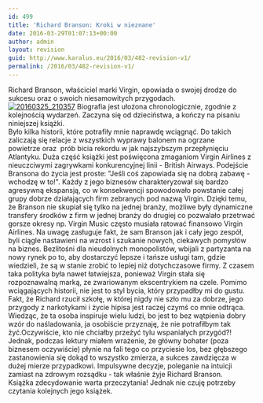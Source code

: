 ```yaml
---
id: 499
title: 'Richard Branson: Kroki w nieznane'
date: 2016-03-29T01:07:13+00:00
author: admin
layout: revision
guid: http://www.karalus.eu/2016/03/482-revision-v1/
permalink: /2016/03/482-revision-v1/
---
```

Richard Branson, właściciel marki Virgin, opowiada o swojej drodze do sukcesu oraz o swoich niesamowitych przygodach.  
<a href="/wp-content/uploads/2016/03/20160325_210357-e1459200568934.jpg" rel="attachment wp-att-485"><img class="alignleft wp-image-485 size-medium" src="/wp-content/uploads/2016/03/20160325_210357-e1459200568934-225x300.jpg?resize=225%2C300" alt="20160325_210357" width="225" height="300" srcset="/wp-content/uploads/2016/03/20160325_210357-e1459200568934.jpg?resize=225%2C300 225w, /wp-content/uploads/2016/03/20160325_210357-e1459200568934.jpg?resize=768%2C1024 768w, /wp-content/uploads/2016/03/20160325_210357-e1459200568934.jpg?w=2000 2000w" sizes="(max-width: 225px) 100vw, 225px" data-recalc-dims="1" /></a> Biografia jest ułożona chronologicznie, zgodnie z kolejnością wydarzeń. Zaczyna się od dzieciństwa, a kończy na pisaniu niniejszej książki.  
Było kilka historii, które potrafiły mnie naprawdę wciągnąć. Do takich zaliczają się relacje z wszystkich wyprawy balonem na ogrzane powietrze oraz  prób bicia rekordu w jak najszybszym przepłynięciu Atlantyku. Duża część książki jest poświęcona zmaganiom Virgin Airlines z nieuczciwymi zagrywkami konkurencyjnej linii - British Airways. Podejście Bransona do życia jest proste: "Jeśli coś zapowiada się na dobrą zabawę - wchodzę w to!". Każdy z jego biznesów charakteryzował się bardzo agresywną ekspansją, co w konsekwencji spowodowało powstanie całej grupy dobrze działających firm zebranych pod nazwą Virgin. Dzięki temu, że Branson nie skupiał się tylko na jednej branży, możliwe były dynamiczne transfery środków z firm w jednej branży do drugiej co pozwalało przetrwać gorsze okresy np. Virgin Music często musiała ratować finansowo Virgin Airlines. Na uwagę zasługuje fakt, że sam Branson jak i cały jego zespół, byli ciągle nastawieni na wzrost i szukanie nowych, ciekawych pomysłów na biznes. Bezlitośni dla nieudolnych monopolistów, wbijali z partyzanta na nowy rynek po to, aby dostarczyć lepsze i tańsze usługi tam, gdzie wiedzieli, że są w stanie zrobić to lepiej niż dotychczasowe firmy. Z czasem taka polityka była nawet łatwiejsza, ponieważ Virgin stała się rozpoznawalną marką, ze zwariowanym ekscentrykiem na czele. Pomimo wciągających historii, nie jest to styl bycia, który przypadłby mi do gustu. Fakt, że Richard rzucił szkołę, w której nigdy nie szło mu za dobrze, jego przygody z narkotykami i życie hipisa jest raczej czymś co mnie odtrąca. Wiedząc, że ta osoba inspiruje wielu ludzi, bo jest to bez wątpienia dobry wzór do naśladowania, ja osobiście przyznaję, że nie potrafiłbym tak żyć.Oczywiście, kto nie chciałby przeżyć tylu wspaniałych przygód?! Jednak, podczas lektury miałem wrażenie, że główny bohater (poza biznesem oczywiście) płynie na fali tego co przyciesie los, bez głębszego zastanowienia się dokąd to wszystko zmierza, a sukces zawdzięcza w dużej mierze przypadkowi. Impulsywne decyzje, poleganie na intuicji zamiast na zdrowym rozsądku - tak właśnie żyje Richard Branson.  
Książka zdecydowanie warta przeczytania! Jednak nie czuję potrzeby czytania kolejnych jego książek.